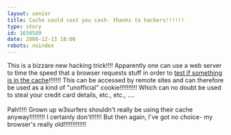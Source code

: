```yaml
---
layout: senior
title: Cache could cost you cash- thanks to hackers!!!!!!
type: story
id: 1650589
date: 2000-12-13 18:00
robots: noindex
---
```

This is a bizzare new hacking trick!!!! Apparently one can use a web server to time the speed that a browser requests stuff in order to <a href="ttp://www.princeton.edu/pr/news/00/q4/1205-browser.htm">test if something is in the cache</a>!!!!!!! This can be accessed by remote sites and can therefore be used as a kind of "unofficial" cookie!!!!!!!!!! Which can no doubt be used to steal your credit card details, etc., etc., .... <br/><br/>Pah!!!!! Grown up w3surfers shouldn't really be using their cache anyway!!!!!!!!! I certainly don't!!!!!! But then again, I've got no choice- my browser's really old!!!!!!!!!!!!!